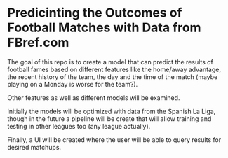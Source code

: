 # Predicinting the Outcomes of Football Matches with Data from FBref.com

The goal of this repo is to create a model that can predict the results of football fames based on different features like the home/away advantage, the recent history of the team, the day and the time of the match (maybe playing on a Monday is worse for the team?).

Other features as well as different models will be examined. 

Initially the models will be optimized with data from the Spanish La Liga, though in the future a pipeline will be create that will allow training and testing in other leagues too (any league actually).

Finally, a UI will be created where the user will be able to query results for desired matchups.